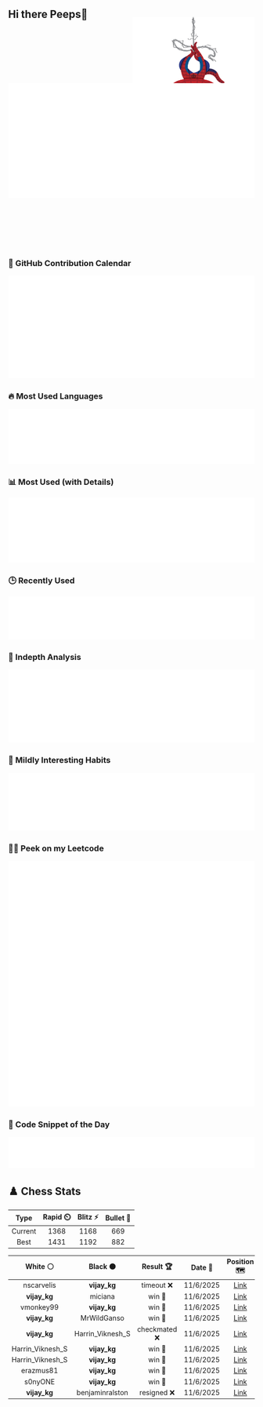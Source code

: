 ## Hi there Peeps👋

<p style="text-align: right; margin-top: -40px; position: relative; top: 15px;">
  <img src="./assets/spidertocat.png" width="250" height="250" alt="Spider-Ham swinging" align="right">
</p>

<div style="position: relative; width: 100%; height: auto;">
  <img src="./metrics.classic.svg" alt="Metrics" style="position: relative; top: -100px; left: 0; z-index: 1; display: block;">
</div>

### 📅 GitHub Contribution Calendar

![Half-year](./metrics.plugin.isocalendar.svg)

### 🔥 Most Used Languages
![Most Used](metrics.plugin.languages.svg)

### 📊 Most Used (with Details)
![Most Used Details](metrics.plugin.languages.details.svg)

### 🕒 Recently Used
![Recently Used](metrics.plugin.languages.recent.svg)

### 📌 Indepth Analysis
![Indepth](metrics.plugin.languages.indepth.svg)

### 🧠 Mildly Interesting Habits

![Habits Facts](./metrics.plugin.habits.facts.svg)

### 🧑‍💻 Peek on my Leetcode 

![LeetCode Stats](metrics.plugin.leetcode.svg)

### 📝 Code Snippet of the Day

![Code Snippet](./metrics.plugin.code.svg)

## ♟️ Chess Stats

<!--START_SECTION:chessStats-->
<!-- Automatically generated with https://github.com/Balastrong/chess-stats-action -->

| Type | Rapid ⏲️ | Blitz ⚡ | Bullet 🔫 |
|:---:|:---:|:---:|:---:|
| Current | 1368 | 1168 | 669 |
| Best | 1431 | 1192 | 882 |

| White ⚪ | Black ⚫ | Result 🏆 | Date 📅 | Position 🗺️ | Type 🕕 |
|:---:|:---:|:---:|:---:|:---:|:---:|
| nscarvelis | **vijay_kg** | timeout ❌ | 11/6/2025 | <a href="http://www.ee.unb.ca/cgi-bin/tervo/fen.pl?select=8/6kp/p1R3p1/8/4p2b/4P2P/B5P1/6K1 b - - 0 38">Link</a> | Blitz |
| **vijay_kg** | miciana | win 🥇 | 11/6/2025 | <a href="http://www.ee.unb.ca/cgi-bin/tervo/fen.pl?select=r1b1kbQ1/1pp3pp/p2p1p2/3N4/4P3/4B3/Pq3PPP/R4RK1 b q - 1 14">Link</a> | Blitz |
| vmonkey99 | **vijay_kg** | win 🥇 | 11/6/2025 | <a href="http://www.ee.unb.ca/cgi-bin/tervo/fen.pl?select=rq3rk1/3n2p1/1p2p2p/5p1n/1PNP3B/1Q3Pb1/4B1P1/5R1K w - - 0 24">Link</a> | Blitz |
| **vijay_kg** | MrWildGanso | win 🥇 | 11/6/2025 | <a href="http://www.ee.unb.ca/cgi-bin/tervo/fen.pl?select=rn2kbnr/p1p2ppp/8/1b6/3Qp3/4N3/PPP2PPP/RNB1K2R w KQkq - 0 10">Link</a> | Blitz |
| **vijay_kg** | Harrin_Viknesh_S | checkmated ❌ | 11/6/2025 | <a href="http://www.ee.unb.ca/cgi-bin/tervo/fen.pl?select=rk6/1p2Q3/p7/2pBp3/4P3/8/PP3PP1/K3q3 w - - 1 27">Link</a> | Rapid |
| Harrin_Viknesh_S | **vijay_kg** | win 🥇 | 11/6/2025 | <a href="http://www.ee.unb.ca/cgi-bin/tervo/fen.pl?select=6k1/p5pp/1p2p1q1/P6K/5r2/7P/8/8 w - - 8 36">Link</a> | Rapid |
| Harrin_Viknesh_S | **vijay_kg** | win 🥇 | 11/6/2025 | <a href="http://www.ee.unb.ca/cgi-bin/tervo/fen.pl?select=2r4k/6n1/8/4K3/8/8/2p5/8 w - - 1 53">Link</a> | Rapid |
| erazmus81 | **vijay_kg** | win 🥇 | 11/6/2025 | <a href="http://www.ee.unb.ca/cgi-bin/tervo/fen.pl?select=r5k1/pp3pp1/1q2p2p/8/B2rQN2/3P4/PP4PP/4R2K w - - 3 22">Link</a> | Blitz |
| s0nyONE | **vijay_kg** | win 🥇 | 11/6/2025 | <a href="http://www.ee.unb.ca/cgi-bin/tervo/fen.pl?select=rnb3k1/ppNp1pp1/7p/2pP4/2P5/1P3Q2/P2b1PPP/2qBrKNR w - - 4 17">Link</a> | Blitz |
| **vijay_kg** | benjaminralston | resigned ❌ | 11/6/2025 | <a href="http://www.ee.unb.ca/cgi-bin/tervo/fen.pl?select=8/1pp4p/p5pk/6N1/8/7P/5qP1/7K w - - 0 33">Link</a> | Blitz |

<!--END_SECTION:chessStats-->
